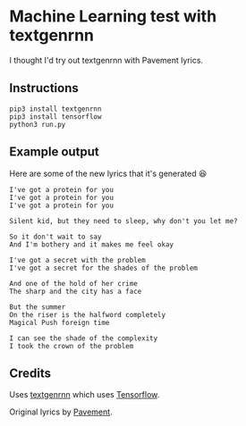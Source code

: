 # Machine Learning test with textgenrnn

I thought I'd try out textgenrnn with Pavement lyrics.

## Instructions

```
pip3 install textgenrnn
pip3 install tensorflow
python3 run.py
```

## Example output

Here are some of the new lyrics that it's generated 😆

```
I've got a protein for you
I've got a protein for you
I've got a protein for you
```

```
Silent kid, but they need to sleep, why don't you let me?
```

```
So it don't wait to say
And I'm bothery and it makes me feel okay
```

```
I've got a secret with the problem
I've got a secret for the shades of the problem
```

```
And one of the hold of her crime
The sharp and the city has a face
```

```
But the summer
On the riser is the halfword completely
Magical Push foreign time
```

```
I can see the shade of the complexity
I took the crown of the problem
```

## Credits

Uses [textgenrnn](https://github.com/minimaxir/textgenrnn) which uses [Tensorflow](https://www.tensorflow.org/).

Original lyrics by [Pavement](http://www.matadorrecords.com/pavement).


